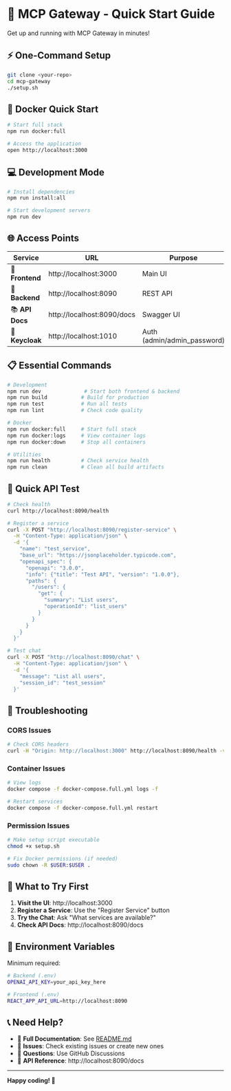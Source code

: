 # 🚀 MCP Gateway - Quick Start Guide

Get up and running with MCP Gateway in minutes!

## ⚡ One-Command Setup

```bash
git clone <your-repo>
cd mcp-gateway
./setup.sh
```

## 🐳 Docker Quick Start

```bash
# Start full stack
npm run docker:full

# Access the application
open http://localhost:3000
```

## 💻 Development Mode

```bash
# Install dependencies
npm run install:all

# Start development servers
npm run dev
```

## 🌐 Access Points

| Service | URL | Purpose |
|---------|-----|---------|
| 🎨 **Frontend** | http://localhost:3000 | Main UI |
| 🔧 **Backend** | http://localhost:8090 | REST API |
| 📚 **API Docs** | http://localhost:8090/docs | Swagger UI |
| 🔐 **Keycloak** | http://localhost:1010 | Auth (admin/admin_password) |

## 📋 Essential Commands

```bash
# Development
npm run dev              # Start both frontend & backend
npm run build           # Build for production
npm run test            # Run all tests
npm run lint            # Check code quality

# Docker
npm run docker:full     # Start full stack
npm run docker:logs     # View container logs
npm run docker:down     # Stop all containers

# Utilities
npm run health          # Check service health
npm run clean           # Clean all build artifacts
```

## 🔧 Quick API Test

```bash
# Check health
curl http://localhost:8090/health

# Register a service
curl -X POST "http://localhost:8090/register-service" \
  -H "Content-Type: application/json" \
  -d '{
    "name": "test_service",
    "base_url": "https://jsonplaceholder.typicode.com",
    "openapi_spec": {
      "openapi": "3.0.0",
      "info": {"title": "Test API", "version": "1.0.0"},
      "paths": {
        "/users": {
          "get": {
            "summary": "List users",
            "operationId": "list_users"
          }
        }
      }
    }
  }'

# Test chat
curl -X POST "http://localhost:8090/chat" \
  -H "Content-Type: application/json" \
  -d '{
    "message": "List all users",
    "session_id": "test_session"
  }'
```

## 🐛 Troubleshooting

### CORS Issues
```bash
# Check CORS headers
curl -H "Origin: http://localhost:3000" http://localhost:8090/health -v
```

### Container Issues
```bash
# View logs
docker compose -f docker-compose.full.yml logs -f

# Restart services
docker compose -f docker-compose.full.yml restart
```

### Permission Issues
```bash
# Make setup script executable
chmod +x setup.sh

# Fix Docker permissions (if needed)
sudo chown -R $USER:$USER .
```

## 🎯 What to Try First

1. **Visit the UI**: http://localhost:3000
2. **Register a Service**: Use the "Register Service" button
3. **Try the Chat**: Ask "What services are available?"
4. **Check API Docs**: http://localhost:8090/docs

## 🔑 Environment Variables

Minimum required:
```bash
# Backend (.env)
OPENAI_API_KEY=your_api_key_here

# Frontend (.env)
REACT_APP_API_URL=http://localhost:8090
```

## 📞 Need Help?

- 📖 **Full Documentation**: See [README.md](./README.md)
- 🐛 **Issues**: Check existing issues or create new ones
- 💬 **Questions**: Use GitHub Discussions
- 🔧 **API Reference**: http://localhost:8090/docs

---

**Happy coding! 🎉**
